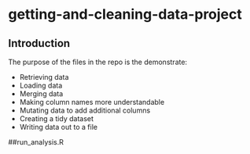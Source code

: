 # getting-and-cleaning-data-project
## Introduction
The purpose of the files in the repo is the demonstrate:
- Retrieving data
- Loading data
- Merging data
- Making column names more understandable
- Mutating data to add additional columns
- Creating a tidy dataset
- Writing data out to a file

##run_analysis.R
